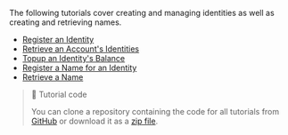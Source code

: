 The following tutorials cover creating and managing identities as well as creating and retrieving names.

- [Register an Identity](doc:tutorial-register-an-identity) 
- [Retrieve an Account's Identities](doc:tutorial-retrieve-an-accounts-identities) 
- [Topup an Identity's Balance](doc:tutorial-topup-an-identity-balance) 
- [Register a Name for an Identity](doc:tutorial-register-a-name-for-an-identity) 
- [Retrieve a Name](doc:tutorial-retrieve-a-name)

> 📘 Tutorial code
>
> You can clone a repository containing the code for all tutorials from <a href="https://github.com/dashevo/platform-readme-tutorials#readme" target="_blank">GitHub</a> or download it as a [zip file](https://github.com/dashevo/platform-readme-tutorials/archive/refs/heads/main.zip).